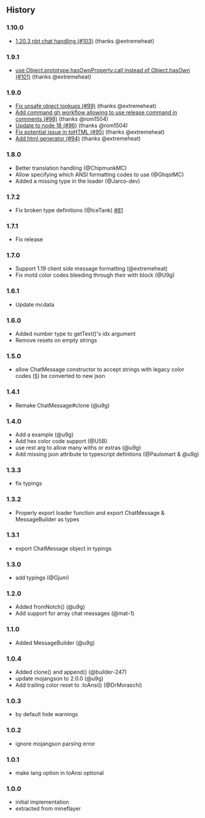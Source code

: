 ## History

### 1.10.0
* [1.20.3 nbt chat handling (#103)](https://github.com/PrismarineJS/prismarine-chat/commit/1066a76e719c6cfd8c7596ddb3b9d9e624eac413) (thanks @extremeheat)

### 1.9.1
* [use Object.prototype.hasOwnProperty.call instead of Object.hasOwn (#101)](https://github.com/PrismarineJS/prismarine-chat/commit/3d8b67e1adcaed0c17059d42c02ad645d390b27f) (thanks @extremeheat)

### 1.9.0
* [Fix unsafe object lookups (#99)](https://github.com/PrismarineJS/prismarine-chat/commit/4536dca23b18b4cc6cbd825ca17e3adbb347cce9) (thanks @extremeheat)
* [Add command gh workflow allowing to use release command in comments (#98)](https://github.com/PrismarineJS/prismarine-chat/commit/494315fb9d022c83b4041f0ad7f828909fe7ccd0) (thanks @rom1504)
* [Update to node 18 (#96)](https://github.com/PrismarineJS/prismarine-chat/commit/bc28fe1aeed8246376b3ff720ee9658a29604a14) (thanks @rom1504)
* [Fix potential issue in toHTML (#95)](https://github.com/PrismarineJS/prismarine-chat/commit/d9a5bc8346291d51dcbe0fd4d3dc612ac741ad50) (thanks @extremeheat)
* [Add html generator (#94)](https://github.com/PrismarineJS/prismarine-chat/commit/1f19bccbec588b73b0546e783b1e90e11c52be5f) (thanks @extremeheat)

### 1.8.0

* Better translation handling (@ChipmunkMC)
* Allow specifying which ANSI formatting codes to use (@GhqstMC)
* Added a missing type in the loader (@Jarco-dev)

### 1.7.2

* Fix broken type definitions (@IceTank) [#81](https://github.com/PrismarineJS/prismarine-chat/pull/81)

### 1.7.1

* Fix release 

### 1.7.0

* Support 1.19 client side message formatting (@extremeheat)
* Fix motd color codes bleeding through their with block (@U9g)

### 1.6.1

* Update mcdata

### 1.6.0

* Added number type to getText()'s idx argument
* Remove resets on empty strings

### 1.5.0

* allow ChatMessage constructor to accept strings with legacy color codes (§) be converted to new json

### 1.4.1
* Remake ChatMessage#clone (@u9g)

### 1.4.0
* Add a example (@u9g)
* Add hex color code support (@U5B)
* use rest arg to allow many withs or extras (@u9g)
* Add missing json attribute to typescript defintions (@Paulomart & @u9g)

### 1.3.3
* fix typings

### 1.3.2
* Properly export loader function and export ChatMessage & MessageBuilder as types

### 1.3.1
* export ChatMessage object in typings

### 1.3.0
* add typings (@Gjum)

### 1.2.0
* Added fromNotch() (@u9g)
* Add support for array chat messages (@mat-1)

### 1.1.0
* Added MessageBuilder (@u9g)

### 1.0.4

* Added clone() and append() (@builder-247)
* update mojangson to 2.0.0 (@u9g)
* Add trailing color reset to .toAnsi() (@DrMoraschi)

### 1.0.3

* by default hide warnings

### 1.0.2

* ignore mojangson parsing error

### 1.0.1

* make lang option in toAnsi optional

### 1.0.0

* initial implementation
* extracted from mineflayer
